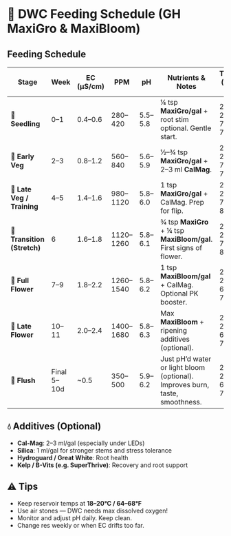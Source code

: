 # 🌿 DWC Feeding Schedule (GH MaxiGro & MaxiBloom)

## Feeding Schedule

| **Stage**                    | **Week**   | **EC (µS/cm)** | **PPM**     | **pH**     | **Nutrients & Notes**                                                            | **Temp (°C / °F)** | **Humidity (%)** | **VPD (kPa)** |
|------------------------------|------------|----------------|-------------|------------|-----------------------------------------------------------------------------------|--------------------|------------------|---------------|
| 🌱 **Seedling**              | 0–1        | 0.4–0.6        | 280–420     | 5.5–5.8    | ¼ tsp **MaxiGro/gal** + root stim optional. Gentle start.                         | 22–25 / 72–77      | 65–75            | 0.4–0.7       |
| 🌿 **Early Veg**            | 2–3        | 0.8–1.2        | 560–840     | 5.6–5.9    | ½–¾ tsp **MaxiGro/gal** + 2–3 ml **CalMag**.                                     | 22–26 / 72–79      | 60–70            | 0.6–0.9       |
| 🌾 **Late Veg / Training**  | 4–5        | 1.4–1.6        | 980–1120    | 5.8–6.0    | 1 tsp **MaxiGro/gal** + CalMag. Prep for flip.                                   | 22–28 / 72–82      | 55–65            | 0.8–1.1       |
| 🌸 **Transition (Stretch)** | 6          | 1.6–1.8        | 1120–1260   | 5.8–6.1    | ¾ tsp **MaxiGro** + ¼ tsp **MaxiBloom/gal**. First signs of flower.              | 22–28 / 72–82      | 55–65            | 0.9–1.2       |
| 💐 **Full Flower**          | 7–9        | 1.8–2.2        | 1260–1540   | 5.8–6.2    | 1 tsp **MaxiBloom/gal** + CalMag. Optional PK booster.                           | 20–26 / 68–79      | 45–55            | 1.0–1.4       |
| 🌺 **Late Flower**          | 10–11      | 2.0–2.4        | 1400–1680   | 5.8–6.3    | Max **MaxiBloom** + ripening additives (optional).                               | 20–24 / 68–75      | 40–50            | 1.2–1.5       |
| 🚿 **Flush**                | Final 5–10d| ~0.5           | 350–500     | 5.9–6.2    | Just pH’d water or light bloom (optional). Improves burn, taste, smoothness.     | 20–24 / 68–75      | 40–50            | 1.2–1.5       |

## 💧 Additives (Optional)
- **Cal-Mag**: 2–3 ml/gal (especially under LEDs)
- **Silica**: 1 ml/gal for stronger stems and stress tolerance
- **Hydroguard / Great White**: Root health
- **Kelp / B-Vits (e.g. SuperThrive)**: Recovery and root support

## ⚠️ Tips
- Keep reservoir temps at **18–20°C / 64–68°F**
- Use air stones — DWC needs max dissolved oxygen!
- Monitor and adjust pH daily. Keep clean.
- Change res weekly or when EC drifts too far.
